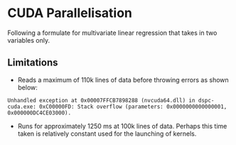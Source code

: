 # CUDA Parallelisation

Following a formulate for multivariate linear regression that takes in two variables only.
## Limitations

- Reads a maximum of 110k lines of data before throwing errors as shown below:
```
Unhandled exception at 0x00007FFCB7898288 (nvcuda64.dll) in dspc-cuda.exe: 0xC00000FD: Stack overflow (parameters: 0x0000000000000001, 0x000000DC4CE03000).
```
- Runs for approximately 1250 ms at 100k lines of data. Perhaps this time taken is relatively constant used for the launching of kernels.

